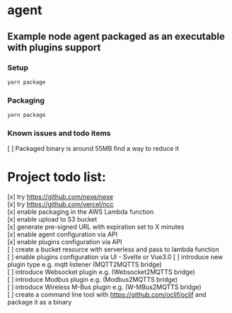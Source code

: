 # agent
## Example node agent packaged as an executable with plugins support 

### Setup
```bash
yarn package
```

### Packaging
```bash
yarn package
```

### Known issues and todo items
[ ] Packaged binary is around 55MB find a way to reduce it

# Project todo list:
[x] try https://github.com/nexe/nexe  
[x] try https://github.com/vercel/ncc   
[x] enable packaging in the AWS Lambda function  
[x] enable upload to S3 bucket  
[x] generate pre-signed URL with expiration set to X minutes  
[x] enable agent configuration via API  
[x] enable plugins configuration via API  
[ ] create a bucket resource with serverless and pass to lambda function  
[ ] enable plugins configuration via UI - Svelte or Vue3.0 
[ ] introduce new plugin type e.g. mqtt listener (MQTT2MQTTS bridge)  
[ ] introduce Websocket plugin e.g. (Websocket2MQTTS bridge)  
[ ] introduce Modbus plugin e.g. (Modbus2MQTTS bridge)  
[ ] introduce Wireless M-Bus plugin e.g. (W-MBus2MQTTS bridge)  
[ ] create a command line tool with https://github.com/oclif/oclif and package it as a binary
